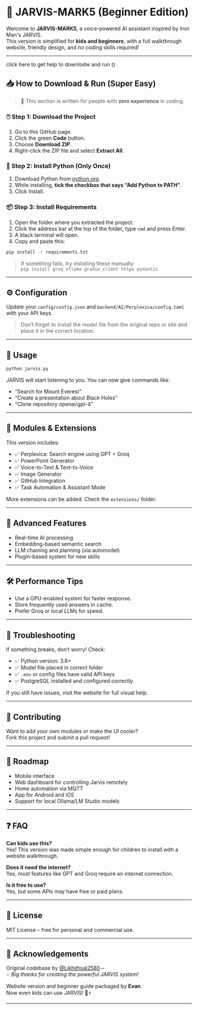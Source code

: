 # 🧠 JARVIS-MARK5 (Beginner Edition)

Welcome to **JARVIS-MARK5**, a voice-powered AI assistant inspired by Iron Man's JARVIS.  
This version is simplified for **kids and beginners**, with a full walkthrough website, friendly design, and no coding skills required!

---
click here to get help to downlodw and run ()

## 📥 How to Download & Run (Super Easy)

> 🧒 This section is written for people with **zero experience** in coding.

### 🖱️ Step 1: Download the Project

1. Go to this GitHub page.
2. Click the green **Code** button.
3. Choose **Download ZIP**.
4. Right-click the ZIP file and select **Extract All**.

### 🧰 Step 2: Install Python (Only Once)

1. Download Python from [python.org](https://www.python.org/downloads/).
2. While installing, **tick the checkbox that says “Add Python to PATH”**.
3. Click Install.

### 📦 Step 3: Install Requirements

1. Open the folder where you extracted the project.
2. Click the address bar at the top of the folder, type `cmd` and press Enter.
3. A black terminal will open.
4. Copy and paste this:

```bash
pip install -r requirements.txt
```

> If something fails, try installing these manually:  
> `pip install groq ollama gradio_client httpx pydantic`

---

## ⚙️ Configuration  
Update your `config/config.json` and `backend/AI/Perplexica/config.toml` with your API keys.

> Don’t forget to install the model file from the original repo or site and place it in the correct location.

---

## 🚀 Usage

```bash
python jarvis.py
```

JARVIS will start listening to you. You can now give commands like:

- “Search for Mount Everest”  
- “Create a presentation about Black Holes”  
- “Clone repository openai/gpt-4”

---

## 🔌 Modules & Extensions  

This version includes:

- ✅ Perplexica: Search engine using GPT + Groq  
- ✅ PowerPoint Generator  
- ✅ Voice-to-Text & Text-to-Voice  
- ✅ Image Generator  
- ✅ GitHub Integration  
- ✅ Task Automation & Assistant Mode  

More extensions can be added. Check the `extensions/` folder.

---

## 🧠 Advanced Features  

- Real-time AI processing  
- Embedding-based semantic search  
- LLM chaining and planning (via automodel)  
- Plugin-based system for new skills  

---

## 🛠️ Performance Tips  

- Use a GPU-enabled system for faster response.  
- Store frequently used answers in cache.  
- Prefer Groq or local LLMs for speed.  

---

## 🧷 Troubleshooting  

If something breaks, don’t worry! Check:

- ✅ Python version: 3.8+  
- ✅ Model file placed in correct folder  
- ✅ `.env` or config files have valid API keys  
- ✅ PostgreSQL installed and configured correctly  

If you still have issues, visit the website for full visual help.

---

## 👤 Contributing  

Want to add your own modules or make the UI cooler?  
Fork this project and submit a pull request!

---

## 📅 Roadmap  

- Mobile interface  
- Web dashboard for controlling Jarvis remotely  
- Home automation via MQTT  
- App for Android and iOS  
- Support for local Ollama/LM Studio models  

---

## ❓ FAQ

**Can kids use this?**  
Yes! This version was made simple enough for children to install with a website walkthrough.

**Does it need the internet?**  
Yes, most features like GPT and Groq require an internet connection.

**Is it free to use?**  
Yes, but some APIs may have free or paid plans.

---

## 📜 License  
MIT License – free for personal and commercial use.

---

## 🙏 Acknowledgements  

Original codebase by [@Likhithsai2580](https://github.com/Likhithsai2580) –  
💡 *Big thanks for creating the powerful JARVIS system!*  

Website version and beginner guide packaged by **Evan**.  
Now even kids can use JARVIS! 🧒⚡

---
